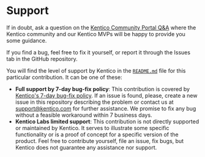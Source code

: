 # Support

If in doubt, ask a question on the [Kentico Community Portal Q&A](https://community.kentico.com) where the Kentico community and our Kentico MVPs will be happy to provide you some guidance.

If you find a bug, feel free to fix it yourself, or report it through the Issues tab in the GitHub repository.

You will find the level of support by Kentico in the [`README.md`](./README.md) file for this particular contribution. It can be one of these:

* __Full support by 7-day bug-fix policy__: This contribution is covered by [Kentico's 7-day bug-fix policy](https://www.kentico.com/platforms/kentico-xperience-13/roadmap/product-support-lifecycle). If an issue is found, please, create a new issue in this repository describing the problem or contact us at [support@kentico.com](mailto:support@kentico.com) for further assistance. We promise to fix any bug without a feasible workaround within 7 business days.
* __Kentico Labs limited support__: This contribution is not directly supported or maintained by Kentico. It serves to illustrate some specific functionality or is a proof of concept for a specific version of the product. Feel free to contribute yourself, file an issue, fix bugs, but Kentico does not guarantee any assistance nor support.
